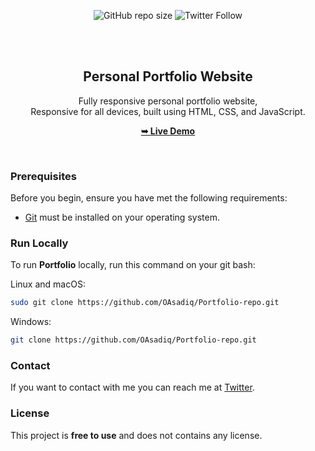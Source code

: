 <div align="center">
  
  ![GitHub repo size](https://img.shields.io/github/repo-size/oasadiq/portfolio-repo)
  ![Twitter Follow](https://twitter.com/justsoftech)

  <br />
  <br />

  <h2 align="center">Personal Portfolio Website</h2>

  Fully responsive personal portfolio website, <br />Responsive for all devices, built using HTML, CSS, and JavaScript.

  <a href="https://portfolio.vercel.app/"><strong>➥ Live Demo</strong></a>

</div>

<br />

### Prerequisites

Before you begin, ensure you have met the following requirements:

* [Git](https://git-scm.com/downloads "Download Git") must be installed on your operating system.

### Run Locally

To run **Portfolio** locally, run this command on your git bash:

Linux and macOS:

```bash
sudo git clone https://github.com/OAsadiq/Portfolio-repo.git
```

Windows:

```bash
git clone https://github.com/OAsadiq/Portfolio-repo.git
```

### Contact

If you want to contact with me you can reach me at [Twitter](https://twitter.com/justsoftech).

### License

This project is **free to use** and does not contains any license.
